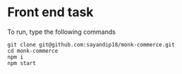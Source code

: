 # Front end task

To run, type the following commands

```
git clone git@github.com:sayandip18/monk-commerce.git
cd monk-commerce
npm i
npm start
```
